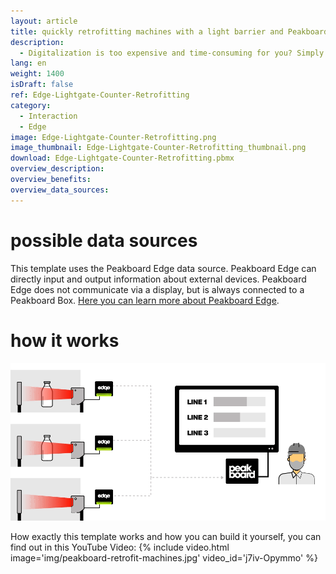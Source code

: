 ```yaml
---
layout: article
title: quickly retrofitting machines with a light barrier and Peakboard Edge
description: 
  - Digitalization is too expensive and time-consuming for you? Simply retrofit your old machines! All you need is Peakboard Edge in combination with Peakboard Enterprise and a standard light barrier with a relay output. With this template you can visualize the collected data and communicate them directly. Download it now!
lang: en
weight: 1400
isDraft: false
ref: Edge-Lightgate-Counter-Retrofitting
category:
  - Interaction
  - Edge
image: Edge-Lightgate-Counter-Retrofitting.png
image_thumbnail: Edge-Lightgate-Counter-Retrofitting_thumbnail.png
download: Edge-Lightgate-Counter-Retrofitting.pbmx
overview_description:
overview_benefits:
overview_data_sources:
---
```

# possible data sources

This template uses the Peakboard Edge data source. Peakboard Edge can directly input and output information about external devices. Peakboard Edge does not communicate via a display, but is always connected to a Peakboard Box. [Here you can learn more about Peakboard Edge](https://peakboard.com/produkt/peakboard-edge/). 

# how it works

![image_live](img/peakboard-edge-production-light-barrier.gif)

How exactly this template works and how you can build it yourself, you can find out in this YouTube Video:
{% include video.html image='img/peakboard-retrofit-machines.jpg' video_id='j7iv-Opymmo' %}